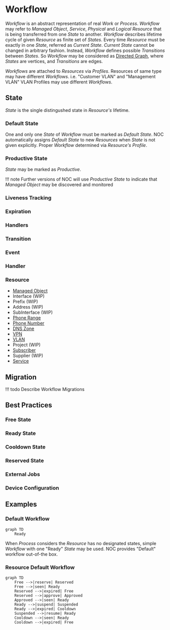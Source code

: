# Workflow

*Workflow* is an abstract representation of real *Work* or *Process*.
*Workflow* may refer to *Managed Object*, *Service*, *Physical* and
*Logical Resource* that is being transferred from one *State* to another.
*Workflow* describes lifetime cycle of given *Resource* as finite
set of *States*. Every time *Resource* must be exactly in one *State*,
referred as *Current State*. *Current State* cannot be changed in
arbitrary fashion. Instead, *Workflow* defines possible *Transitions*
between *States*. So *Workflow* may be considered as [Directed Graph](https://en.wikipedia.org/wiki/Directed_graph),
where *States* are vertices, and *Transitions* are edges.

*Workflows* are attached to *Resources* via *Profiles*. Resources
of same type may have different *Workflows*. i.e. "Customer VLAN"
and "Management VLAN" VLAN Profiles may use different *Workflows*.

## State
*State* is the single distingushed state in *Resource's* lifetime.

### Default State
One and only one *State* of *Workflow* must be marked as *Default State*.
NOC automatically assigns *Default State* to new *Resources* when *State*
is not given explicitly. Proper *Workflow* determined via *Resource's*
*Profile*.

### Productive State
*State* may be marked as *Productive*.

<!-- prettier-ignore -->
!!! note
    Further versions of NOC will use *Productive State* to indicate
    that *Managed Object* may be discovered and monitored

### Liveness Tracking

### Expiration

### Handlers

### Transition

### Event

### Handler

### Resource

* [Managed Object](../managed-object/index.md)
* Interface (WIP)
* Prefix (WIP)
* Address (WIP)
* SubInterface (WIP)
* [Phone Range](../phone-range/index.md)
* [Phone Number](../phone-number/index.md)
* [DNS Zone](../dns-zone/index.md)
* [VPN](../vpn/index.md)
* [VLAN](../vlan/index.md)
* Project (WIP)
* [Subscriber](../subscriber/index.md)
* Supplier (WIP)
* [Service](../service/index.md)

## Migration
<!-- prettier-ignore -->
!!! todo
    Describe Workflow Migrations

## Best Practices

### Free State

### Ready State

### Cooldown State

### Reserved State

### External Jobs

### Device Configuration

## Examples

### Default Workflow
```mermaid
graph TD
    Ready
```

When *Process* considers the *Resource* has no designated states,
simple *Workflow* with one "Ready" *State* may be used.
NOC provides "Default" workflow out-of-the box.

### Resource Default Workflow
```mermaid
graph TD
    Free -->|reserve| Reserved
    Free -->|seen| Ready
    Reserved -->|expired| Free
    Reserved -->|approve| Approved
    Approved -->|seen| Ready
    Ready -->|suspend| Suspended
    Ready -->|expired| Cooldown
    Suspended -->|resume| Ready
    Cooldown -->|seen| Ready
    Cooldown -->|expired| Free
```
